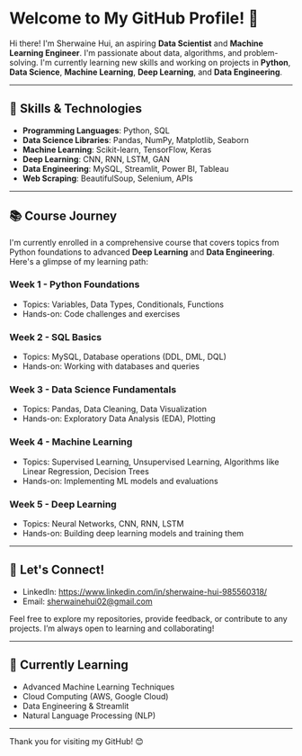 # Welcome to My GitHub Profile! 👋

Hi there! I'm Sherwaine Hui, an aspiring **Data Scientist** and **Machine Learning Engineer**. I'm passionate about data, algorithms, and problem-solving. I'm currently learning new skills and working on projects in **Python**, **Data Science**, **Machine Learning**, **Deep Learning**, and **Data Engineering**.

---

## 🚀 Skills & Technologies

- **Programming Languages**: Python, SQL
- **Data Science Libraries**: Pandas, NumPy, Matplotlib, Seaborn
- **Machine Learning**: Scikit-learn, TensorFlow, Keras
- **Deep Learning**: CNN, RNN, LSTM, GAN
- **Data Engineering**: MySQL, Streamlit, Power BI, Tableau
- **Web Scraping**: BeautifulSoup, Selenium, APIs

---

## 📚 Course Journey

I'm currently enrolled in a comprehensive course that covers topics from Python foundations to advanced **Deep Learning** and **Data Engineering**. Here's a glimpse of my learning path:

### **Week 1 - Python Foundations**
- Topics: Variables, Data Types, Conditionals, Functions
- Hands-on: Code challenges and exercises

### **Week 2 - SQL Basics**
- Topics: MySQL, Database operations (DDL, DML, DQL)
- Hands-on: Working with databases and queries

### **Week 3 - Data Science Fundamentals**
- Topics: Pandas, Data Cleaning, Data Visualization
- Hands-on: Exploratory Data Analysis (EDA), Plotting

### **Week 4 - Machine Learning**
- Topics: Supervised Learning, Unsupervised Learning, Algorithms like Linear Regression, Decision Trees
- Hands-on: Implementing ML models and evaluations

### **Week 5 - Deep Learning**
- Topics: Neural Networks, CNN, RNN, LSTM
- Hands-on: Building deep learning models and training them

---

## 🤝 Let's Connect!

- LinkedIn: https://www.linkedin.com/in/sherwaine-hui-985560318/
- Email: sherwainehui02@gmail.com

Feel free to explore my repositories, provide feedback, or contribute to any projects. I’m always open to learning and collaborating!

---

## 🚀 Currently Learning
- Advanced Machine Learning Techniques
- Cloud Computing (AWS, Google Cloud)
- Data Engineering & Streamlit
- Natural Language Processing (NLP)

---

Thank you for visiting my GitHub! 😊
